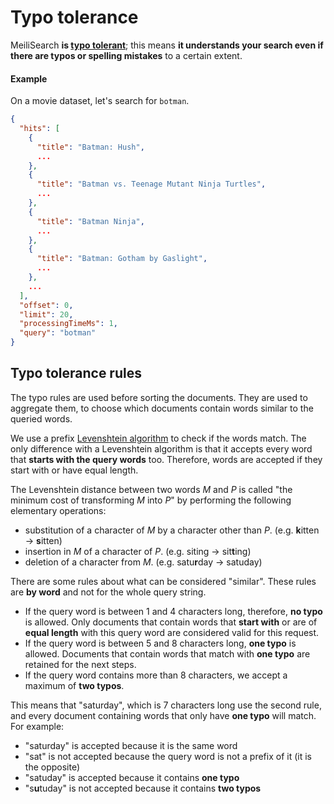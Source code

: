 # Typo tolerance

MeiliSearch **is [typo tolerant](/reference/under_the_hood/typotolerance.md#typo-tolerance-rules)**; this means **it understands your search even if there are typos or spelling mistakes** to a certain extent.

#### Example

On a movie dataset, let's search for `botman`.

```json
{
  "hits": [
    {
      "title": "Batman: Hush",
      ...
    },
    {
      "title": "Batman vs. Teenage Mutant Ninja Turtles",
      ...
    },
    {
      "title": "Batman Ninja",
      ...
    },
    {
      "title": "Batman: Gotham by Gaslight",
      ...
    },
    ...
  ],
  "offset": 0,
  "limit": 20,
  "processingTimeMs": 1,
  "query": "botman"
}
```

## Typo tolerance rules

The typo rules are used before sorting the documents. They are used to aggregate them, to choose which documents contain words similar to the queried words.

We use a prefix [Levenshtein algorithm](https://en.wikipedia.org/wiki/Levenshtein_distance) to check if the words match. The only difference with a Levenshtein algorithm is that it accepts every word that **starts with the query words** too. Therefore, words are accepted if they start with or have equal length.

The Levenshtein distance between two words _M_ and _P_ is called "the minimum cost of transforming _M_ into _P_" by performing the following elementary operations:

- substitution of a character of _M_ by a character other than _P_. (e.g. **k**itten → **s**itten)
- insertion in _M_ of a character of _P_. (e.g. siting → sit**t**ing)
- deletion of a character from _M_. (e.g. satu**r**day → satuday)

There are some rules about what can be considered "similar". These rules are **by word** and not for the whole query string.

- If the query word is between 1 and 4 characters long, therefore, **no typo** is allowed. Only documents that contain words that **start with** or are of **equal length** with this query word are considered valid for this request.
- If the query word is between 5 and 8 characters long, **one typo** is allowed. Documents that contain words that match with **one typo** are retained for the next steps.
- If the query word contains more than 8 characters, we accept a maximum of **two typos**.

This means that "saturday", which is 7 characters long use the second rule, and every document containing words that only have **one typo** will match. For example:

- "saturday" is accepted because it is the same word
- "sat" is not accepted because the query word is not a prefix of it (it is the opposite)
- "satuday" is accepted because it contains **one typo**
- "s**u**tuday" is not accepted because it contains **two typos**
